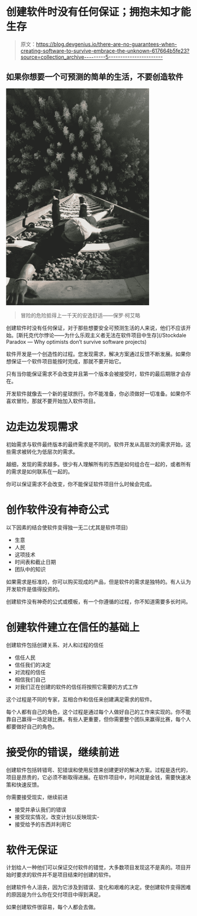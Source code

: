 # 创建软件时没有任何保证；拥抱未知才能生存

> 原文：<https://blog.devgenius.io/there-are-no-guarantees-when-creating-software-to-survive-embrace-the-unknown-617664b5fe23?source=collection_archive---------5----------------------->

## 如果你想要一个可预测的简单的生活，不要创造软件

![](img/c785b1b889ac50caf99a4d16e385135a.png)

> 冒险的危险抵得上一千天的安逸舒适――保罗·柯艾略

创建软件时没有任何保证，对于那些想要安全可预测生活的人来说，他们不应该开始。[斯托克代尔悖论——为什么乐观主义者无法在软件项目中生存](/Stockdale Paradox — Why optimists don’t survive software projects)

软件开发是一个创造性的过程。您发现需求，解决方案通过反馈不断发展。如果你想保证一个软件项目能按时完成，那就不要开始它。

只有当你能保证需求不会改变并且第一个版本会被接受时，软件的最后期限才会存在。

开发软件就像去一个新的星球旅行。你不能准备，你必须做好一切准备。如果你不喜欢冒险，那就不要开始加入软件项目。

# **边走边发现需求**

初始需求与软件最终版本的最终需求是不同的。软件开发从高层次的需求开始，这些需求被转化为低层次的需求。

越细，发现的需求越多。很少有人理解所有的东西是如何组合在一起的，或者所有的需求是如何联系在一起的。

你可以保证需求不会改变，你不能保证软件项目什么时候会完成。

# **创作软件没有神奇公式**

以下因素的结合使软件变得独一无二(尤其是软件项目)

*   生意
*   人民
*   这项技术
*   时间表和截止日期
*   团队中的知识

如果需求是标准的，你可以购买现成的产品，但是软件的需求是独特的。有人认为开发软件是值得投资的。

创建软件没有神奇的公式或模板，有一个你遵循的过程，你不知道需要多长时间。

# **创建软件建立在信任的基础上**

创建软件包括创建关系、对人和过程的信任

*   信任人民
*   信任我们的决定
*   对流程的信任
*   相信我们自己
*   对我们正在创建的软件的信任将按照它需要的方式工作

这个过程是不同的专家，互相合作和信任来创建满足需求的软件。

每个人都有自己的角色，这个过程是通过每个人做好自己的工作来实现的。你不能靠自己赢得一场足球比赛。有些人更重要，但你需要整个团队来赢得比赛，每个人都要做好自己的角色。

# **接受你的错误，继续前进**

创建软件包括转错弯、犯错误和使用反馈来创建更好的解决方案。过程是迭代的，项目是昂贵的，它必须不断取得进展。在软件项目中，时间就是金钱，需要快速决策和快速反馈。

你需要接受现实，继续前进

*   接受并承认我们的错误
*   接受现实情况，改变计划以反映现实-
*   接受给予的东西并利用它

# **软件无保证**

计划给人一种他们可以保证交付软件的错觉，大多数项目发现这不是真的。项目开始时要求的软件并不是项目结束时创建的软件。

创建软件令人沮丧，因为它涉及到错误、变化和艰难的决定。使创建软件变得困难的原因是为什么你在交付项目中得到满足。

如果创建软件很容易，每个人都会去做。